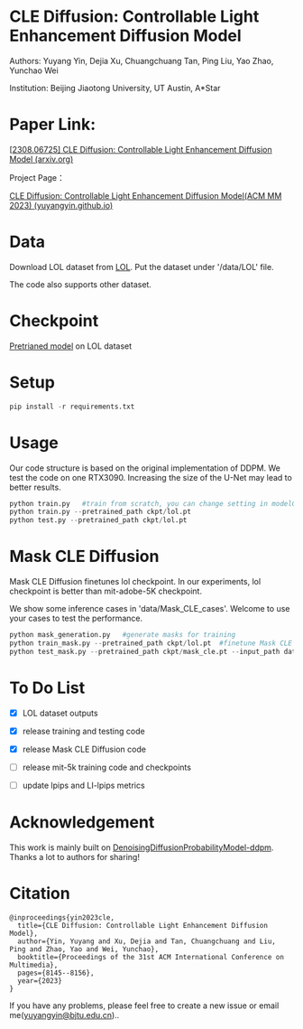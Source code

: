 # **CLE Diffusion: Controllable Light Enhancement Diffusion Model**
Authors: Yuyang Yin, Dejia Xu, Chuangchuang Tan, Ping Liu, Yao Zhao, Yunchao Wei

Institution: Beijing Jiaotong University, UT Austin, A*Star

# Paper Link:

[[2308.06725\] CLE Diffusion: Controllable Light Enhancement Diffusion Model (arxiv.org)](https://arxiv.org/abs/2308.06725)




Project Page：

[CLE Diffusion: Controllable Light Enhancement Diffusion Model(ACM MM 2023) (yuyangyin.github.io)](https://yuyangyin.github.io/CLEDiffusion/)


# Data
Download LOL dataset from [LOL](https://daooshee.github.io/BMVC2018website/). Put the dataset under '/data/LOL' file.

The code also supports other dataset.

# Checkpoint
[Pretrianed model](https://drive.google.com/file/d/1uf8Sj1LUduWs6TALM77wxapMAmoGIaEY/view?usp=sharing) on LOL dataset 

# Setup
```python
pip install -r requirements.txt
```

# Usage
Our code structure is based on the original implementation of DDPM. We test the code on one RTX3090. Increasing the size of the U-Net may lead to better results.
```python
python train.py   #train from scratch, you can change setting in modelConfig 
python train.py --pretrained_path ckpt/lol.pt  
python test.py --pretrained_path ckpt/lol.pt  
```

# Mask CLE Diffusion
Mask CLE Diffusion finetunes lol checkpoint. In our experiments, lol checkpoint is better than mit-adobe-5K checkpoint.

We show some inference cases in 'data/Mask_CLE_cases'. Welcome to use your cases to test the performance.

```python
python mask_generation.py   #generate masks for training
python train_mask.py --pretrained_path ckpt/lol.pt  #finetune Mask CLE Diffusion
python test_mask.py --pretrained_path ckpt/mask_cle.pt --input_path data/Mask_CLE_cases/opera.png --mask_path data/Mask_CLE_cases/opera_mask.png
```




# To Do List

- [x] LOL dataset outputs

- [x] release training and testing code

- [x] release Mask CLE Diffusion code

- [ ] release mit-5k training code and checkpoints

- [ ] update lpips and LI-lpips metrics



# Acknowledgement
This work is mainly built on [DenoisingDiffusionProbabilityModel-ddpm](https://github.com/zoubohao/DenoisingDiffusionProbabilityModel-ddpm-). Thanks a lot to authors for sharing!

# Citation



```
@inproceedings{yin2023cle,
  title={CLE Diffusion: Controllable Light Enhancement Diffusion Model},
  author={Yin, Yuyang and Xu, Dejia and Tan, Chuangchuang and Liu, Ping and Zhao, Yao and Wei, Yunchao},
  booktitle={Proceedings of the 31st ACM International Conference on Multimedia},
  pages={8145--8156},
  year={2023}
}
```

If you have any problems, please feel free to create a new issue or email me(yuyangyin@bjtu.edu.cn)..

